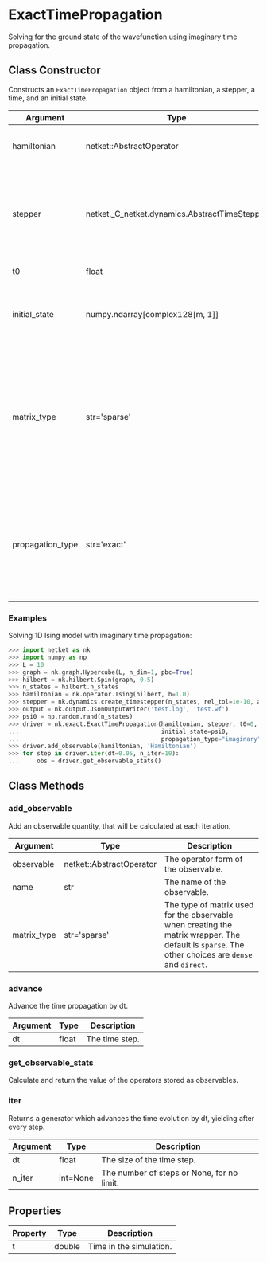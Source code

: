 # ExactTimePropagation
Solving for the ground state of the wavefunction using imaginary time propagation.

## Class Constructor
Constructs an ``ExactTimePropagation`` object from a hamiltonian, a stepper,
a time, and an initial state.

|    Argument    |                    Type                     |                                                                   Description                                                                    |
|----------------|---------------------------------------------|--------------------------------------------------------------------------------------------------------------------------------------------------|
|hamiltonian     |netket::AbstractOperator                     |The hamiltonian of the system.                                                                                                                    |
|stepper         |netket._C_netket.dynamics.AbstractTimeStepper|Stepper (i.e. propagator) that transforms the state of the system from one timestep to the next.                                                  |
|t0              |float                                        |The initial time.                                                                                                                                 |
|initial_state   |numpy.ndarray[complex128[m, 1]]              |The initial state of the system (when propagation begins.)                                                                                        |
|matrix_type     |str='sparse'                                 |The type of matrix used for the Hamiltonian when creating the matrix wrapper. The default is `sparse`. The other choices are `dense` and `direct`.|
|propagation_type|str='exact'                                  |Specifies whether the imaginary or real-time Schroedinger equation is solved. Should be one of "real" or "imaginary".                             |

### Examples
Solving 1D Ising model with imaginary time propagation:

```python
>>> import netket as nk
>>> import numpy as np
>>> L = 10
>>> graph = nk.graph.Hypercube(L, n_dim=1, pbc=True)
>>> hilbert = nk.hilbert.Spin(graph, 0.5)
>>> n_states = hilbert.n_states
>>> hamiltonian = nk.operator.Ising(hilbert, h=1.0)
>>> stepper = nk.dynamics.create_timestepper(n_states, rel_tol=1e-10, abs_tol=1e-10)
>>> output = nk.output.JsonOutputWriter('test.log', 'test.wf')
>>> psi0 = np.random.rand(n_states)
>>> driver = nk.exact.ExactTimePropagation(hamiltonian, stepper, t0=0,
...                                        initial_state=psi0,
...                                        propagation_type="imaginary")
>>> driver.add_observable(hamiltonian, 'Hamiltonian')
>>> for step in driver.iter(dt=0.05, n_iter=10):
...     obs = driver.get_observable_stats()

```



## Class Methods 
### add_observable
Add an observable quantity, that will be calculated at each
iteration.

| Argument  |          Type          |                                                                   Description                                                                   |
|-----------|------------------------|-------------------------------------------------------------------------------------------------------------------------------------------------|
|observable |netket::AbstractOperator|The operator form of the observable.                                                                                                             |
|name       |str                     |The name of the observable.                                                                                                                      |
|matrix_type|str='sparse'            |The type of matrix used for the observable when creating the matrix wrapper. The default is `sparse`. The other choices are `dense` and `direct`.|

### advance
Advance the time propagation by dt.

|Argument|Type | Description  |
|--------|-----|--------------|
|dt      |float|The time step.|

### get_observable_stats
Calculate and return the value of the operators stored as observables.




### iter
Returns a generator which advances the time evolution by dt,
yielding after every step.


|Argument|  Type  |               Description                |
|--------|--------|------------------------------------------|
|dt      |float   |The size of the time step.                |
|n_iter  |int=None|The number of steps or None, for no limit.|

## Properties

|Property| Type |      Description       |
|--------|------|------------------------|
|t       |double| Time in the simulation.|

